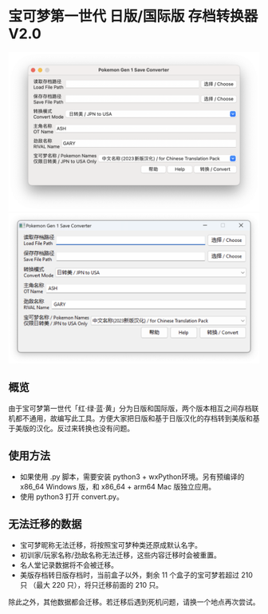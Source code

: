 # 宝可梦第一世代 日版/国际版 存档转换器 V2.0

![IMG1](img/img1.png)
![IMG2](img/img2.png)

## 概览
由于宝可梦第一世代「红·绿·蓝·黄」分为日版和国际版，两个版本相互之间存档联机都不通用，故编写此工具。方便大家把日版和基于日版汉化的存档转到美版和基于美版的汉化。反过来转换也没有问题。

## 使用方法
- 如果使用 .py 脚本，需要安装 python3 + wxPython环境。另有预编译的 x86_64 Windows 版，和 x86_64 + arm64 Mac 版独立应用。
- 使用 python3 打开 convert.py。

## 无法迁移的数据
- 宝可梦昵称无法迁移，将按照宝可梦种类还原成默认名字。
- 初训家/玩家名称/劲敌名称无法迁移，这些内容迁移时会被重置。
- 名人堂记录数据将不会被迁移。
- 美版存档转日版存档时，当前盒子以外，剩余 11 个盒子的宝可梦若超过 210 只 （最大 220 只），将只迁移前面的 210 只。

除此之外，其他数据都会迁移。若迁移后遇到死机问题，请换一个地点再次尝试。